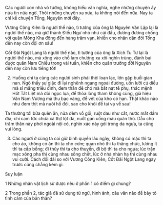 Các người con nhà võ tướng, không hiểu văn nghĩa, nghe những chuyện ấy nửa tin nửa ngờ. Thôi những chuyện xa xưa, ta không nói đến nữa. Nay ta chỉ kể chuyện Tống, Nguyên mới đây.

Vương Công Kiên là người thế nào, tì tướng của ông là Nguyên Văn Lập lại là người thế nào, mà giữ thành Điếu Ngư nhỏ như cái đấu, đương đương chống với quân Mông Kha đông đến hàng trăm vạn, khiến cho nhân dân đời Tống đến nay còn đội ơn sâu!

Cốt Đãi Ngột Lang là người thế nào, tì tướng của ông là Xích Tu Tư lại là người thế nào, mà xông vào chỗ lam chướng xa xôi nghìn trùng, đánh bại được quân Nam Chiếu trong vài tuần, khiến cho quân trưởng đời Nguyên đến nay còn lưu tiếng tốt!

2. Huống chi ta cùng các ngươi sinh phải thời loạn lạc, lớn gặp buổi gian nan. Ngô thấy sự giặc đi lại nghênh ngang ngoài đường, uốn lưỡi cú diều mà sỉ mắng triều đình, đem thân đê chó mà bắt nạt tể phụ, thác mệnh Hốt Tất Liệt mà đòi ngọc lụa, để thỏa lòng tham không cùng, giả hiệu Văn Nam Vương mà thu bạc vàng, để vét của kho có hạn. Thật khác nào như đem thịt mà nuôi hổ đói, sao cho khỏi để tai vạ về sau!

Ta thường tới bữa quên ăn, nửa đêm vỗ gối; ruột đau như cắt, nước mắt đầm đìa; chỉ cam tức chưa xả thịt lột da, nuốt gan uống máu quân thù. Dẫu cho trăm thân này phơi ngoài nội cỏ, nghìn xác này gói trong da ngựa, ta cũng vui lòng.

3. Các ngươi ở cùng ta coi giữ binh quyền lâu ngày, không có mặc thì ta cho áo, không có ăn thì ta cho cơm; quan nhỏ thì ta thăng chức, lương ít thì ta cấp bổng; đi thủy thì ta cho thuyền, đi bộ thì ta cho ngựa; lúc trận mạc xông pha thì cùng nhau sống chết, lúc ở nhà nhàn hạ thì cùng nhau vui cười. Cách đối đãi so với Vương Công Kiên, Cốt Đãi Ngột Lang ngày trước cũng chẳng kém gì.

Suy luận

1 Những nhân vật lịch sử được nêu ở phần 1 có điểm gì chung?

2 Trong phần 2, tác giả đã sử dụng từ ngữ, hình ảnh, câu văn nào để bày tỏ tình cảm của bản thân?